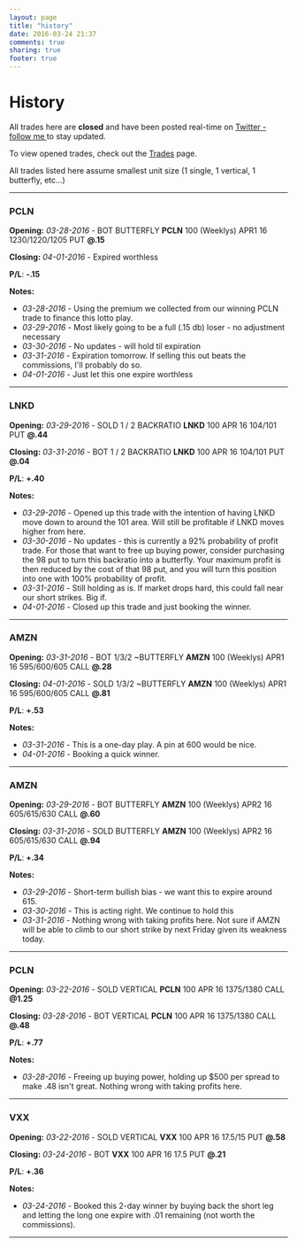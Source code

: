 ```yaml
---
layout: page
title: "history"
date: 2016-03-24 21:37
comments: true
sharing: true
footer: true
---
```


History
==============

All trades here are **closed** and have been posted real-time on <a href="https://twitter.com/theta_positive/">Twitter - follow me </a> to stay updated.

To view opened trades, check out the [Trades](/trades "Ongoing Trades") page.

All trades listed here assume smallest unit size (1 single, 1 vertical, 1 butterfly, etc...)

***

<h3 id="PCLN-20160328-20160401">PCLN</h3>

**Opening:** *03-28-2016* - BOT BUTTERFLY **PCLN** 100 (Weeklys) APR1 16 1230/1220/1205 PUT **@.15**

**Closing:** *04-01-2016* - Expired worthless

**P/L**: <span class="pl loss">**-.15**</span>

**Notes:**

- *03-28-2016* - Using the premium we collected from our winning PCLN trade to finance this lotto play.
- *03-29-2016* - Most likely going to be a full (.15 db) loser - no adjustment necessary
- *03-30-2016* - No updates - will hold til expiration
- *03-31-2016* - Expiration tomorrow. If selling this out beats the commissions, I'll probably do so.
- *04-01-2016* - Just let this one expire worthless

***

<h3 id="LNKD-20160329-20160331">LNKD</h3>

**Opening:** *03-29-2016* - SOLD 1 / 2 BACKRATIO **LNKD** 100 APR 16 104/101 PUT **@.44**

**Closing:** *03-31-2016* - BOT 1 / 2 BACKRATIO **LNKD** 100 APR 16 104/101 PUT **@.04**

**P/L**: <span class="pl profit">**+.40**</span>

**Notes:**

- *03-29-2016* - Opened up this trade with the intention of having LNKD move down to around the 101 area. Will still be profitable if LNKD moves higher from here.
- *03-30-2016* - No updates - this is currently a 92% probability of profit trade. For those that want to free up buying power, consider purchasing the 98 put to turn this backratio into a butterfly. Your maximum profit is then reduced by the cost of that 98 put, and you will turn this position into one with 100% probability of profit.
- *03-31-2016* - Still holding as is. If market drops hard, this could fall near our short strikes. Big if.
- *04-01-2016* - Closed up this trade and just booking the winner.

***

<h3 id="AMZN-20160331-20160401">AMZN</h3>

**Opening:** *03-31-2016* - BOT 1/3/2 ~BUTTERFLY **AMZN** 100 (Weeklys) APR1 16 595/600/605 CALL **@.28**

**Closing:** *04-01-2016* - SOLD 1/3/2 ~BUTTERFLY **AMZN** 100 (Weeklys) APR1 16 595/600/605 CALL **@.81**

**P/L**: <span class="pl profit">**+.53**</span>

**Notes:**

- *03-31-2016* - This is a one-day play. A pin at 600 would be nice.
- *04-01-2016* - Booking a quick winner.

***

<h3 id="AMZN-20160329-20160331">AMZN</h3>

**Opening:** *03-29-2016* - BOT BUTTERFLY **AMZN** 100 (Weeklys) APR2 16 605/615/630 CALL **@.60**

**Closing:** *03-31-2016* - SOLD BUTTERFLY **AMZN** 100 (Weeklys) APR2 16 605/615/630 CALL **@.94**

**P/L**: <span class="pl profit">**+.34**</span>

**Notes:**

- *03-29-2016* - Short-term bullish bias - we want this to expire around 615.
- *03-30-2016* - This is acting right. We continue to hold this
- *03-31-2016* - Nothing wrong with taking profits here. Not sure if AMZN will be able to climb to our short strike by next Friday given its weakness today.

***

<h3 id="PCLN-20160322-20160328">PCLN</h3>

**Opening:** *03-22-2016* - SOLD VERTICAL **PCLN** 100 APR 16 1375/1380 CALL **@1.25**

**Closing:** *03-28-2016* - BOT VERTICAL **PCLN** 100 APR 16 1375/1380 CALL **@.48**

**P/L**: <span class="pl profit">**+.77**</span>

**Notes:**

- *03-28-2016* - Freeing up buying power, holding up $500 per spread to make .48 isn't great. Nothing wrong with taking profits here.

***

<h3 id="VXX-20160322-20160324">VXX</h3>

**Opening:** *03-22-2016* - SOLD VERTICAL **VXX** 100 APR 16 17.5/15 PUT **@.58**

**Closing:** *03-24-2016* - BOT **VXX** 100 APR 16 17.5 PUT **@.21**

**P/L**: <span class="pl profit">**+.36**</span>

**Notes:**

- *03-24-2016* - Booked this 2-day winner by buying back the short leg and letting the long one expire with .01 remaining (not worth the commissions).

***
